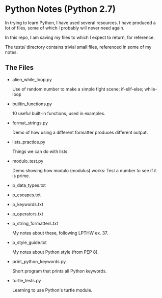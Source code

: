 Python Notes (Python 2.7)
=========================

In trying to learn Python, I have used several resources. I have produced a lot of files, some of which I probably will never need again.

In this repo, I am saving my files to which I expect to return, for reference.

The tests/ directory contains trivial small files, referenced in some of my notes.

## The Files

* alien_while_loop.py

  Use of random number to make a simple fight scene; if-elif-else; while-loop

* builtin_functions.py

  10 useful built-in functions, used in examples.

* format_strings.py

  Demo of how using a different formatter produces different output.

* lists_practice.py

  Things we can do with lists.

* modulo_test.py

  Demo showing how modulo (modulus) works: Test a number to see if it is prime.

* p_data_types.txt 
* p_escapes.txt 
* p_keywords.txt 
* p_operators.txt 
* p_string_formatters.txt 

  My notes about these, following LPTHW ex. 37.

* p_style_guide.txt

  My notes about Python style (from PEP 8).

* print_python_keywords.py

  Short program that prints all Python keywords.

* turtle_tests.py

  Learning to use Python's turtle module.

